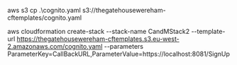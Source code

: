 ﻿
aws s3 cp .\cognito.yaml s3://thegatehousewereham-cftemplates/cognito.yaml

aws cloudformation create-stack --stack-name CandMStack2 --template-url https://thegatehousewereham-cftemplates.s3.eu-west-2.amazonaws.com/cognito.yaml --parameters ParameterKey=CallBackURL,ParameterValue=https://localhost:8081/SignUp
